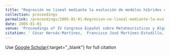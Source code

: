 ```yaml
---
title: "Regresión no lineal mediante la evolución de modelos híbridos de redes neuronales"
collection: proceedings
permalink: /proceedings/2005-01-01-Regresion-no-lineal-mediante-la-evolucion-de-modelos-hibridos-de-redes-neuronales
date: 2005-01-01
venue: 'Proceedings of IV Congreso Español sobre Metaheurísticas y Algoritmos Evolutivos y Bioinspirados (MAEB05)'
citation: ' César Hervás-Martínez,  Francisco José Martínez-Estudillo,  Pedro Antonio Gutiérrez,  A. Ruiz, &quot;Regresión no lineal mediante la evolución de modelos híbridos de redes neuronales.&quot; Proceedings of IV Congreso Español sobre Metaheurísticas y Algoritmos Evolutivos y Bioinspirados (MAEB05), 2005, pp.333--340.'
---
```

Use [Google Scholar](https://scholar.google.com/scholar?q=Regresion+no+lineal+mediante+la+evolucion+de+modelos+hibridos+de+redes+neuronales){:target="_blank"} for full citation